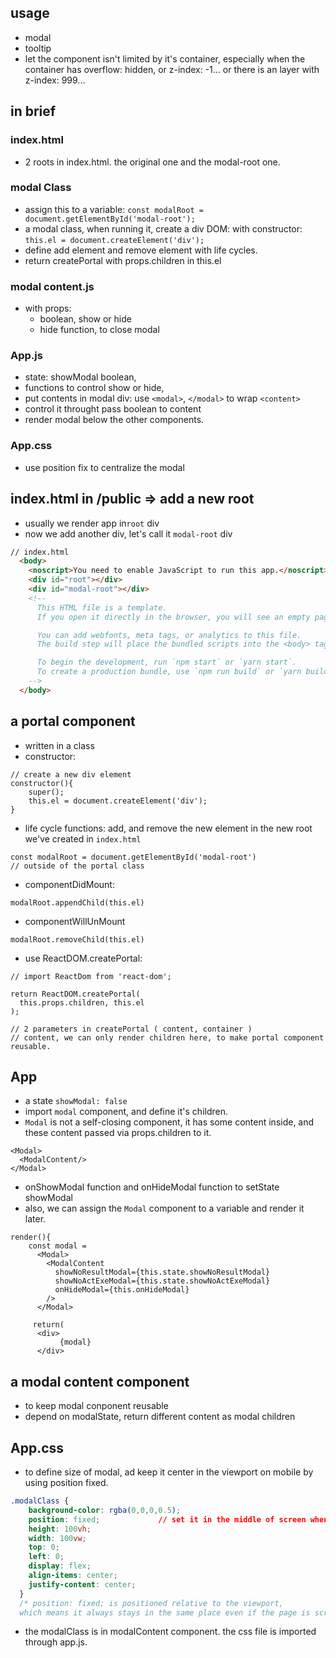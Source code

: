 ## usage
- modal
- tooltip
- let the component isn't limited by it's container, 
especially when the container has overflow: hidden, or z-index: -1... or there is an layer with z-index: 999...


## in brief
### index.html
- 2 roots in index.html. the original one and the modal-root one.
### modal Class
- assign this to a variable: ```const modalRoot = document.getElementById('modal-root');```
- a modal class, when running it, create a div DOM: with constructor: ```this.el = document.createElement('div');```
- define add element and remove element with life cycles.
- return createPortal with props.children in this.el
### modal content.js
- with props:
  - boolean, show or hide
  - hide function, to close modal
### App.js
- state: showModal boolean, 
- functions to control show or hide, 
- put contents in modal div: use ```<modal>```, ```</modal>``` to wrap ```<content>```
- control it throught pass boolean to content
- render modal below the other components.
### App.css
- use position fix to centralize the modal





## index.html in /public => add a new root
- usually we render app in```root``` div
- now we add another div, let's call it ```modal-root``` div
```html
// index.html
  <body>
    <noscript>You need to enable JavaScript to run this app.</noscript>
    <div id="root"></div>
    <div id="modal-root"></div>
    <!--
      This HTML file is a template.
      If you open it directly in the browser, you will see an empty page.

      You can add webfonts, meta tags, or analytics to this file.
      The build step will place the bundled scripts into the <body> tag.

      To begin the development, run `npm start` or `yarn start`.
      To create a production bundle, use `npm run build` or `yarn build`.
    -->
  </body>
```
## a portal component
- written in a class
- constructor:
```
// create a new div element 
constructor(){
    super();
    this.el = document.createElement('div');
}
```
- life cycle functions: add, and remove the new element in the new root we've created in ```index.html```
```
const modalRoot = document.getElementById('modal-root')
// outside of the portal class
```
  - componentDidMount:
  ```
  modalRoot.appendChild(this.el)
  ```
  - componentWillUnMount
  ```
  modalRoot.removeChild(this.el)
  ```
- use ReactDOM.createPortal:
```
// import ReactDom from 'react-dom';

return ReactDOM.createPortal(
  this.props.children, this.el
);

// 2 parameters in createPortal ( content, container )
// content, we can only render children here, to make portal component reusable.
```

## App
- a state ```showModal: false```
- import ```modal``` component, and define it's children. 
- ```Modal``` is not a self-closing component, it has some content inside, and these content passed via props.children to it.
```
<Modal>
  <ModalContent/>
</Modal>
```
- onShowModal function and onHideModal function to setState showModal
- also, we can assign the ```Modal``` component to a variable and render it later.
```
render(){
    const modal = 
      <Modal>
        <ModalContent
          showNoResultModal={this.state.showNoResultModal}
          showNoActExeModal={this.state.showNoActExeModal}
          onHideModal={this.onHideModal}
        />
      </Modal>
     
     return( 
      <div>
           {modal}
      </div>  
```


## a modal content component
- to keep modal conponent reusable
- depend on modalState, return different content as modal children


## App.css
- to define size of modal, ad keep it center in the viewport on mobile by using position fixed.
```css
.modalClass {
    background-color: rgba(0,0,0,0.5);
    position: fixed;             // set it in the middle of screen when scrolling
    height: 100vh;
    width: 100vw;
    top: 0;
    left: 0;
    display: flex;
    align-items: center;
    justify-content: center;
  }
  /* position: fixed; is positioned relative to the viewport, 
  which means it always stays in the same place even if the page is scrolled */
```
- the modalClass is in modalContent component. the css file is imported through app.js.












